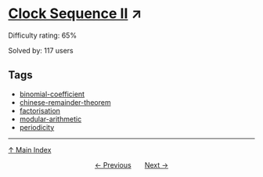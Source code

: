 # [Clock Sequence II](https://projecteuler.net/problem=908) ↗️

Difficulty rating: 65%

Solved by: 117 users
## Tags

- [binomial-coefficient](../tags/binomial-coefficient.md)
- [chinese-remainder-theorem](../tags/chinese-remainder-theorem.md)
- [factorisation](../tags/factorisation.md)
- [modular-arithmetic](../tags/modular-arithmetic.md)
- [periodicity](../tags/periodicity.md)



---

[↑ Main Index](../README.md)


<div align=center><a href='907.md'>← Previous</a> &nbsp;&nbsp; &nbsp;&nbsp;  <a href='909.md'>Next →</a></div>
